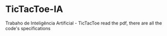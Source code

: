 # TicTacToe-IA
Trabaho de Inteligência Artificial - TicTacToe 
read the pdf, there are all the code's specifications 
